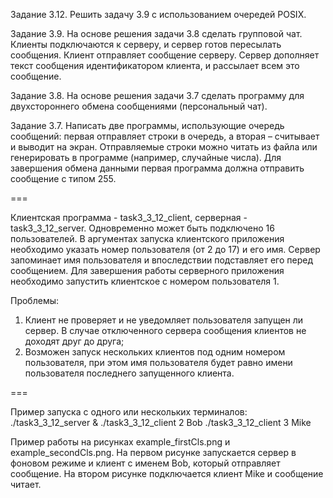 Задание 3.12. Решить задачу 3.9 с использованием очередей POSIX.

Задание 3.9. На основе решения задачи 3.8 сделать групповой чат. Клиенты подключаются к серверу, и сервер готов пересылать сообщения. Клиент отправляет сообщение серверу. Сервер дополняет текст сообщения идентификатором клиента, и рассылает всем это сообщение.

Задание 3.8. На основе решения задачи 3.7 сделать программу для двухстороннего обмена сообщениями (персональный чат).

Задание 3.7. Написать две программы, использующие очередь сообщений: первая отправляет строки в очередь, а вторая – считывает и выводит на экран. Отправляемые строки можно читать из файла или генерировать в программе (например, случайные числа). Для завершения обмена данными первая программа должна отправить сообщение с типом 255.

===

Клиентская программа - task3_3_12_client, серверная - task3_3_12_server.
Одновременно может быть подключено 16 пользователей.
В аргументах запуска клиентского приложения необходимо указать номер пользователя (от 2 до 17) и его имя.
Сервер запоминает имя пользователя и впоследствии подставляет его перед сообщением.
Для завершения работы серверного приложения необходимо запустить клиентское с номером пользователя 1.

Проблемы:
1) Клиент не проверяет и не уведомляет пользователя запущен ли сервер. В случае отключенного сервера сообщения клиентов 
не доходят друг до друга;
2) Возможен запуск нескольких клиентов под одним номером пользователя, при этом имя пользователя будет равно
имени пользователя последнего запущенного клиента.

===

Пример запуска с одного или нескольких терминалов: 
./task3_3_12_server &
./task3_3_12_client 2 Bob
./task3_3_12_client 3 Mike

Пример работы на рисунках example_firstCls.png и example_secondCls.png. На первом рисунке запускается сервер в фоновом режиме и
клиент с именем Bob, который отправляет сообщение. На втором рисунке подключается клиент Mike и сообщение читает.
